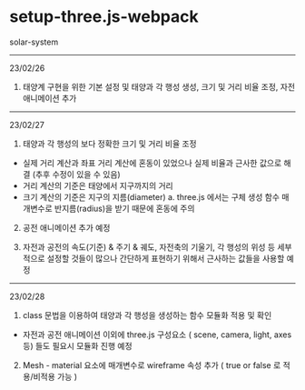 # setup-three.js-webpack

solar-system

-------------------------------------------------------
23/02/26

1. 태양계 구현을 위한 기본 설정 및 태양과 각 행성 생성, 크기 및 거리 비율 조정, 자전 애니메이션 추가

-------------------------------------------------------
23/02/27

1. 태양과 각 행성의 보다 정확한 크기 및 거리 비율 조정
- 실제 거리 계산과 좌표 거리 계산에 혼동이 있었으나 실제 비율과 근사한 값으로 해결 (추후 수정이 있을 수 있음)
- 거리 계산의 기준은 태양에서 지구까지의 거리
- 크기 계산의 기준은 지구의 지름(diameter)
  a. three.js 에서는 구체 생성 함수 매개변수로 반지름(radius)을 받기 때문에 혼동에 주의

2. 공전 애니메이션 추가 예정

3. 자전과 공전의 속도(기준) & 주기 & 궤도, 자전축의 기울기, 각 행성의 위성 등 세부적으로 설정할 것들이 많으나 간단하게 표현하기 위해서 근사하는 값들을 사용할 예정

-------------------------------------------------------
23/02/28

1. class 문법을 이용하여 태양과 각 행성을 생성하는 함수 모듈화 적용 및 확인
- 자전과 공전 애니메이션 이외에 three.js 구성요소 ( scene, camera, light, axes 등) 들도 필요시 모듈화 진행 예정

2. Mesh - material 요소에 매개변수로 wireframe 속성 추가 ( true or false 로 적용/비적용 가능 )